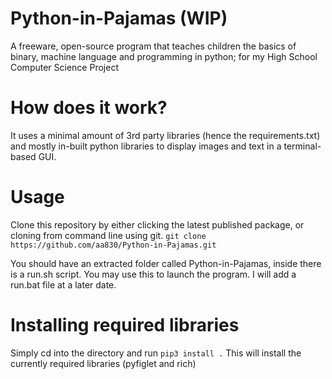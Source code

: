 # Python-in-Pajamas (WIP)
A freeware, open-source program that teaches children the basics of binary, machine language and programming in python; for my High School Computer Science Project


# How does it work?

It uses a minimal amount of 3rd party libraries (hence the requirements.txt) and mostly in-built python libraries to display images and text in a terminal-based GUI.


# Usage

Clone this repository by either clicking the latest published package, or cloning from command line using git.
`git clone https://github.com/aa830/Python-in-Pajamas.git`


You should have an extracted folder called Python-in-Pajamas, inside there is a run.sh script. You may use this to launch the program. I will add a run.bat file at a later date.

# Installing required libraries

Simply cd into the directory and run `pip3 install .`
This will install the currently required libraries (pyfiglet and rich)
